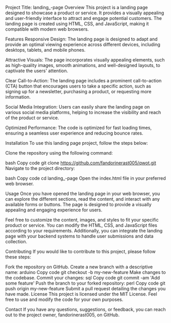 Project Title: landing_-page
Overview
This project is a landing page designed to showcase a product or service. It provides a visually appealing and user-friendly interface to attract and engage potential customers. The landing page is created using HTML, CSS, and JavaScript, making it compatible with modern web browsers.

Features
Responsive Design: The landing page is designed to adapt and provide an optimal viewing experience across different devices, including desktops, tablets, and mobile phones.

Attractive Visuals: The page incorporates visually appealing elements, such as high-quality images, smooth animations, and well-designed layouts, to captivate the users' attention.

Clear Call-to-Action: The landing page includes a prominent call-to-action (CTA) button that encourages users to take a specific action, such as signing up for a newsletter, purchasing a product, or requesting more information.

Social Media Integration: Users can easily share the landing page on various social media platforms, helping to increase the visibility and reach of the product or service.

Optimized Performance: The code is optimized for fast loading times, ensuring a seamless user experience and reducing bounce rates.

Installation
To use this landing page project, follow the steps below:

Clone the repository using the following command:

bash
Copy code
git clone https://github.com/fandorinerast005/qwot.git
Navigate to the project directory:

bash
Copy code
cd landing_-page
Open the index.html file in your preferred web browser.

Usage
Once you have opened the landing page in your web browser, you can explore the different sections, read the content, and interact with any available forms or buttons. The page is designed to provide a visually appealing and engaging experience for users.

Feel free to customize the content, images, and styles to fit your specific product or service. You can modify the HTML, CSS, and JavaScript files according to your requirements. Additionally, you can integrate the landing page with your backend systems to handle user submissions and data collection.

Contributing
If you would like to contribute to this project, please follow these steps:

Fork the repository on GitHub.
Create a new branch with a descriptive name:
arduino
Copy code
git checkout -b my-new-feature
Make changes to the codebase.
Commit your changes:
sql
Copy code
git commit -am 'Add some feature'
Push the branch to your forked repository:
perl
Copy code
git push origin my-new-feature
Submit a pull request detailing the changes you have made.
License
This project is licensed under the MIT License. Feel free to use and modify the code for your own purposes.

Contact
If you have any questions, suggestions, or feedback, you can reach out to the project owner, fandorinerast005, on GitHub.
